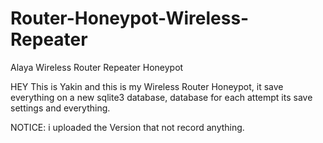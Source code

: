 # Router-Honeypot-Wireless-Repeater
Alaya Wireless Router Repeater Honeypot

HEY This is Yakin and this is my Wireless Router Honeypot, it save everything on a new sqlite3 database, database for each attempt its save settings and everything.

NOTICE: i uploaded the Version that not record anything.



